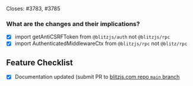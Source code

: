 <!--
Thanks for opening a PR! Your contribution is much appreciated.
To make sure your PR is handled as smoothly as possible please:
 - Link issue via "Closes #[issue_number]
 - Choose & follow the right checklist for the change that you're making:
-->

Closes: #3783, #3785

### What are the changes and their implications?

- [x] import getAntiCSRFToken from ```@blitzjs/auth``` not ```@blitzjs/rpc```
- [x] import  AuthenticatedMiddlewareCtx from ```@blitzjs/rpc``` not ```@blitz/rpc```

## Feature Checklist

- [x] Documentation updated (submit PR to [blitzjs.com repo `main` branch](https://github.com/blitz-js/blitzjs.com)
